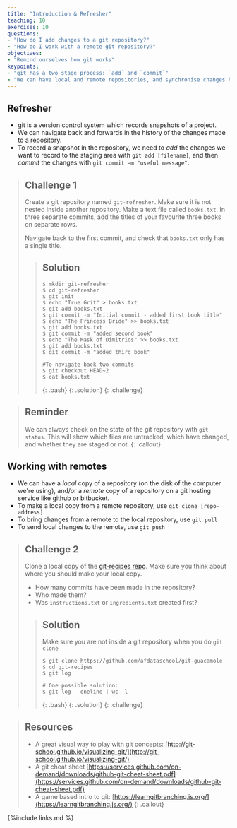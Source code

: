 ```yaml
---
title: "Introduction & Refresher"
teaching: 10
exercises: 10
questions: 
- "How do I add changes to a git repository?"
- "How do I work with a remote git repository?"
objectives:
- "Remind ourselves how git works"
keypoints:
- "git has a two stage process: `add` and `commit`"
- "We can have local and remote repositories, and synchronise changes between them"
---
```


## Refresher

- git is a version control system which records snapshots of a project.
- We can navigate back and forwards in the history of the changes made to a repository. 
- To record a snapshot in the repository, we need to *add* the changes we want to record to the staging area with `git add [filename]`, and then *commit* the changes with `git commit -m "useful message"`.

> ## Challenge 1
> 
> Create a git repository named `git-refresher`. Make sure it is not nested inside another repository.
> Make a text file called `books.txt`. In three separate commits, add the titles of your favourite
> three books on separate rows.
> 
> Navigate back to the first commit, and check that `books.txt` only has a single title.
> 
>> ## Solution
>> 
>> ~~~
>> $ mkdir git-refresher
>> $ cd git-refresher
>> $ git init
>> $ echo "True Grit" > books.txt
>> $ git add books.txt
>> $ git commit -m "Initial commit - added first book title"
>> $ echo "The Princess Bride" >> books.txt
>> $ git add books.txt
>> $ git commit -m "added second book"
>> $ echo "The Mask of Dimitrios" >> books.txt
>> $ git add books.txt
>> $ git commit -m "added third book"
>> 
>> #To navigate back two commits
>> $ git checkout HEAD~2
>> $ cat books.txt
>> ~~~
>> {: .bash}
> {: .solution}
{: .challenge}

> ## Reminder
> We can always check on the state of the git repository with `git status`. This will show which
> files are untracked, which have changed, and whether they are staged or not. 
{: .callout}

## Working with remotes

- We can have a *local* copy of a repository (on the disk of the computer we're using), and/or a
*remote* copy of a repository on a git hosting service like github or bitbucket.
- To make a local copy from a remote repository, use `git clone [repo-address]`
- To bring changes from a remote to the local repository, use `git pull`
- To send local changes to the remote, use `git push`

> ## Challenge 2 
> Clone a local copy of the [git-recipes repo](https://github.com/afdataschool/git-recipes). 
> Make sure you think about where you should make your local copy.
>
> - How many commits have been made in the repository?
> - Who made them?
> - Was `instructions.txt` or `ingredients.txt` created first?
>
>> ## Solution
>> 
>> Make sure you are not inside a git repository when you do `git clone`
>> ~~~
>> $ git clone https://github.com/afdataschool/git-guacamole
>> $ cd git-recipes
>> $ git log
>>
>> # One possible solution:
>> $ git log --oneline | wc -l
>> ~~~
>> {: .bash}
> {: .solution}
{: .challenge}

> ## Resources
> 
> - A great visual way to play with git concepts: [http://git-school.github.io/visualizing-git/](http://git-school.github.io/visualizing-git/)
> - A git cheat sheet [https://services.github.com/on-demand/downloads/github-git-cheat-sheet.pdf](https://services.github.com/on-demand/downloads/github-git-cheat-sheet.pdf)
> - A game based intro to git: [https://learngitbranching.js.org/](https://learngitbranching.js.org/)
{: .callout}


{%include links.md %}
